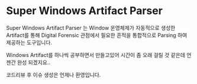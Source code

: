 # Super Windows Artifact Parser
Super Windows Artifact Parser 는 Window 운영체제가 자동적으로 생성한 Artifact를 통해 Digital Forensic 관점에서 필요한 흔적을 통합적으로 Parsing 하여 제공하는 도구입니다.

Windows Artifact를 하나씩 공부하면서 만들고있어 시간이 좀 오래 걸릴 것 같은데 언젠간 완성 되겠지요..

코드리뷰 후 이슈 생성은 언제나 환영입니다.